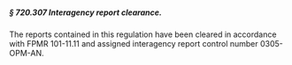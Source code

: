 ##### § 720.307 Interagency report clearance. #####

The reports contained in this regulation have been cleared in accordance with FPMR 101-11.11 and assigned interagency report control number 0305-OPM-AN.